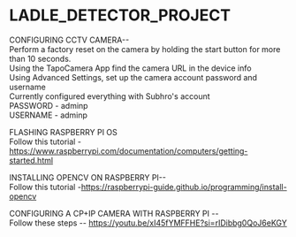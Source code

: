 # LADLE_DETECTOR_PROJECT
CONFIGURING CCTV CAMERA--
<br> Perform a factory reset on the camera by holding the start button for more than 10 seconds.
<br>Using the TapoCamera App find the camera URL in the device info
<br>Using Advanced Settings, set up the camera account password and username
<br> Currently configured everything with Subhro's account
<br> PASSWORD - adminp
<br> USERNAME - adminp


FLASHING RASPBERRY PI OS
<br>  Follow this tutorial - https://www.raspberrypi.com/documentation/computers/getting-started.html

INSTALLING OPENCV ON RASPBERRY PI--
<br> Follow this tutorial -https://raspberrypi-guide.github.io/programming/install-opencv

CONFIGURING A CP+IP CAMERA WITH RASPBERRY PI --
<br> Follow these steps -- https://youtu.be/xI45fYMFFHE?si=rIDibbg0QoJ6eKGY


